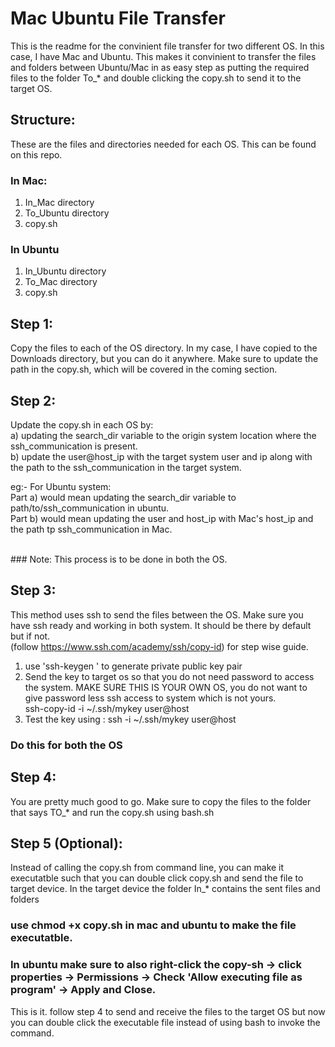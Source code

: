 # Mac Ubuntu File Transfer 

 This is the readme for the convinient file transfer for two different OS. In this case, I have Mac and Ubuntu.
This makes it convinient to transfer the files and folders between Ubuntu/Mac in as easy step as putting the required files to the folder To_* and double clicking the copy.sh to send it to the target OS.
 
 
## Structure:
These are the files and directories needed for each OS. This can be found on this repo.

### In Mac:
1) In_Mac directory <br>
2) To_Ubuntu directory <br>
3) copy.sh <br>

### In Ubuntu

1) In_Ubuntu directory <br>
2) To_Mac directory <br>
3) copy.sh <br>

## Step 1:

Copy the files to each of the OS directory. In my case, I have copied to the Downloads directory, but you can do it anywhere. Make sure to update the path in the copy.sh, which will be covered in the coming section.

## Step 2:

Update the copy.sh in each OS by: <br>
a) updating the search_dir variable to the origin system location where the ssh_communication is present. <br>
b) update the user@host_ip with the target system user and ip along with the path to the ssh_communication in the target system.

eg:- For Ubuntu system: <br>
	Part a) would mean updating the search_dir variable to path/to/ssh_communication in ubuntu. <br>
	Part b) would mean updating the user and host_ip with Mac's host_ip and the path tp ssh_communication in Mac.
	
<br>
### Note: This process is to be done in both the OS.

## Step 3:
This method uses ssh to send the files between the OS. 
Make sure you have ssh ready and working in both system. It should be there by default but if not.<br>
(follow https://www.ssh.com/academy/ssh/copy-id)  for step wise guide.
1) use 'ssh-keygen ' to generate private public key pair  <br>
2) Send the key to target os so that you do not need password to access the system. MAKE SURE THIS IS YOUR OWN OS, you do not want to give password less ssh access to system which is not yours. <br>
ssh-copy-id -i ~/.ssh/mykey user@host <br>
3) Test the key using :
	ssh -i ~/.ssh/mykey user@host 
	<br>
### Do this for both the OS	
## Step 4:
You are pretty much good to go.
Make sure to copy the files to the folder that says TO_*  and run the copy.sh using bash.sh

## Step 5 (Optional):

Instead of calling the copy.sh from command line, you can make it executatble such that you can double click copy.sh and send the file to target device.
In the target device the folder In_* contains the sent files and folders
<br>
### use chmod +x copy.sh in mac and ubuntu to make the file executatble.
### In ubuntu make sure to also right-click the copy-sh -> click properties -> Permissions -> Check 'Allow executing file as program' -> Apply and Close.

This is it. follow step 4 to send and receive the files to the target OS but now you can double click the executable file instead of using bash to invoke the command.

